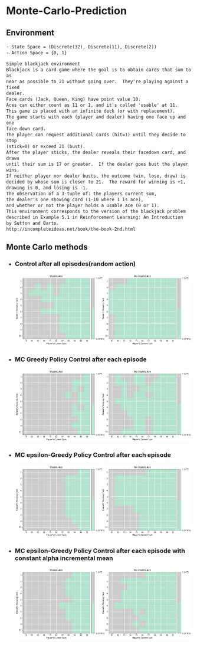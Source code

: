 # Monte-Carlo-Prediction

## Environment
    - State Space = (Discrete(32), Discrete(11), Discrete(2))
    - Action Space = {0, 1}
```
Simple blackjack environment
Blackjack is a card game where the goal is to obtain cards that sum to as
near as possible to 21 without going over.  They're playing against a fixed
dealer.
Face cards (Jack, Queen, King) have point value 10.
Aces can either count as 11 or 1, and it's called 'usable' at 11.
This game is placed with an infinite deck (or with replacement).
The game starts with each (player and dealer) having one face up and one
face down card.
The player can request additional cards (hit=1) until they decide to stop
(stick=0) or exceed 21 (bust).
After the player sticks, the dealer reveals their facedown card, and draws
until their sum is 17 or greater.  If the dealer goes bust the player wins.
If neither player nor dealer busts, the outcome (win, lose, draw) is
decided by whose sum is closer to 21.  The reward for winning is +1,
drawing is 0, and losing is -1.
The observation of a 3-tuple of: the players current sum,
the dealer's one showing card (1-10 where 1 is ace),
and whether or not the player holds a usable ace (0 or 1).
This environment corresponds to the version of the blackjack problem
described in Example 5.1 in Reinforcement Learning: An Introduction
by Sutton and Barto.
http://incompleteideas.net/book/the-book-2nd.html
```

## Monte Carlo methods
- ### Control after all episodes(random action)
    ![](images/1.png)

- ### MC Greedy Policy Control after each episode
    ![](images/2.png)

- ### MC epsilon-Greedy Policy Control after each episode
    ![](images/3.png)

- ### MC epsilon-Greedy Policy Control after each episode with constant alpha incremental mean
    ![](images/4.png)